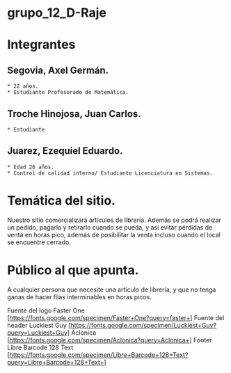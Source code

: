 # grupo_12_D-Raje


# Integrantes

 ## Segovia, Axel Germán.
    * 22 años.
    * Estudiante Profesorado de Matemática.

 ## Troche Hinojosa, Juan Carlos.
    
    * Estudiante

 ## Juarez, Ezequiel Eduardo.
    * Edad 26 años.
    * Control de calidad interno/ Estudiante Licenciatura en Sistemas.

 # Temática del sitio.
 Nuestro sitio comercializará artículos de librería.
 Además se podrá realizar un pedido, pagarlo y retirarlo cuando se pueda, y así evitar pérdidas de venta en horas pico, además de posibilitar la venta incluso cuando el local se encuentre cerrado.

 # Público al que apunta.
 A cualquier persona que necesite una artículo de librería, y que no tenga ganas de hacer filas interminables en horas picos.

Fuente del logo
Faster One [https://fonts.google.com/specimen/Faster+One?query=faster+]
Fuente del header
Luckiest Guy [https://fonts.google.com/specimen/Luckiest+Guy?query=Luckiest+Guy]
Aclonica [https://fonts.google.com/specimen/Aclonica?query=Aclonica+]
Footer
Libre Barcode 128 Text [https://fonts.google.com/specimen/Libre+Barcode+128+Text?query=Libre+Barcode+128+Text+]
